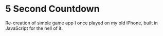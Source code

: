 5 Second Countdown
==================

Re-creation of simple game app I once played on my old iPhone, built in JavaScript for the hell of it.